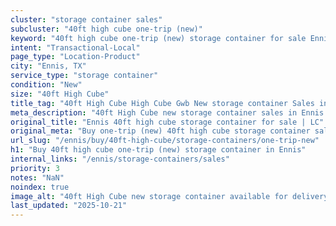 ```yaml
---
cluster: "storage container sales"
subcluster: "40ft high cube one-trip (new)"
keyword: "40ft high cube one-trip (new) storage container for sale Ennis, TX"
intent: "Transactional-Local"
page_type: "Location-Product"
city: "Ennis, TX"
service_type: "storage container"
condition: "New"
size: "40ft High Cube"
title_tag: "40ft High Cube High Cube Gwb New storage container Sales in Ennis | LC Container"
meta_description: "40ft High Cube new storage container sales in Ennis. High cube containers with extra height. Fast delivery, competitive pricing. Serving storage containers area. Quote ID: VNV. Call (214) 524-4168 for your free quote today."
original_title: "Ennis 40ft high cube storage container for sale | LC"
original_meta: "Buy one-trip (new) 40ft high cube storage container sale with local delivery in Ennis, TX. LC Container — local Since 2003. Request a fast quote today."
url_slug: "/ennis/buy/40ft-high-cube/storage-containers/one-trip-new"
h1: "Buy 40ft high cube one-trip (new) storage container in Ennis"
internal_links: "/ennis/storage-containers/sales"
priority: 3
notes: "NaN"
noindex: true
image_alt: "40ft High Cube new storage container available for delivery in Ennis"
last_updated: "2025-10-21"
---
```


<!-- TODO: Add unique city/inventory copy, images, and internal links here. -->

